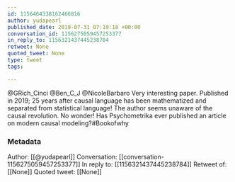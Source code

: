 ```yaml
---
id: 1156464338162466816
author: yudapearl
published_date: 2019-07-31 07:19:18 +00:00
conversation_id: 1156275059457253377
in_reply_to: 1156321437445238784
retweet: None
quoted_tweet: None
type: tweet
tags:

---
```


@GRich_Cinci @Ben_C_J @NicoleBarbaro Very interesting paper. Published in 2019; 25 years after causal language has been mathematized and separated  from statistical language! The author seems unaware of the causal revolution. No wonder! Has Psychometrika ever published an article on modern causal modeling?#Bookofwhy

### Metadata

Author: [[@yudapearl]]
Conversation: [[conversation-1156275059457253377]]
In reply to: [[1156321437445238784]]
Retweet of: [[None]]
Quoted tweet: [[None]]
